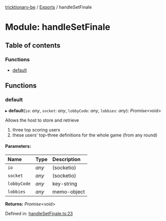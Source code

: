 [tricktionary-be](../README.md) / [Exports](../modules.md) / handleSetFinale

# Module: handleSetFinale

## Table of contents

### Functions

- [default](handlesetfinale.md#default)

## Functions

### default

▸ **default**(`io`: *any*, `socket`: *any*, `lobbyCode`: *any*, `lobbies`: *any*): *Promise*<void\>

Allows the host to store and retrieve

1) three top scoring users
2) these users' top-three definitions for the whole game (from any round)

#### Parameters:

Name | Type | Description |
:------ | :------ | :------ |
`io` | *any* | (socketio)   |
`socket` | *any* | (socketio)   |
`lobbyCode` | *any* | key-string   |
`lobbies` | *any* | memo-object    |

**Returns:** *Promise*<void\>

Defined in: [handleSetFinale.ts:23](https://github.com/story-squad/tricktionary-be/blob/41e169f/src/sockets/handleSetFinale.ts#L23)
